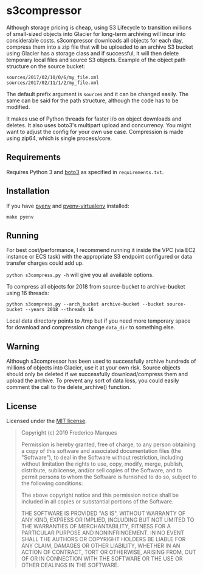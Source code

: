# s3compressor

Although storage pricing is cheap, using S3 Lifecycle to transition millions of small-sized objects into Glacier for long-term archiving will incur into considerable costs. s3compressor downloads all objects for each day, compress them into a zip file that will be uploaded to an archive S3 bucket using Glacier has a storage class and if successful, it will then delete temporary local files and source S3 objects. Example of the object path structure on the source bucket:

```
sources/2017/02/10/0/6/my_file.xml
sources/2017/02/11/1/2/my_file.xml
```

The default prefix argument is ``sources`` and it can be changed easily. The same can be said for the path structure, although the code has to be modified.

It makes use of Python threads for faster i/o on object downloads and deletes. It also uses boto3's multipart upload and concurrency. You might want to adjust the config for your own use case.
Compression is made using zip64, which is single process/core.

## Requirements
Requires Python 3 and [boto3](https://boto3.amazonaws.com/v1/documentation/api/latest/index.html) as specified in ```requirements.txt```.

## Installation
If you have [pyenv](https://github.com/pyenv/pyenv) and [pyenv-virtualenv](https://github.com/pyenv/pyenv-virtualenv) installed:

```make pyenv```

## Running

For best cost/performance, I recommend running it inside the VPC (via EC2 instance or ECS task) with the appropriate S3 endpoint configured or data transfer charges could add up.

```python s3compress.py -h``` will give you all available options.

To compress all objects for 2018 from source-bucket to archive-bucket using 16 threads:

```python s3compress.py --arch_bucket archive-bucket --bucket source-bucket --years 2018 --threads 16```

Local data directory points to /tmp but if you need more temporary space for download and compression change ```data_dir``` to something else.

## Warning

Although s3compressor has been used to successfully archive hundreds of millions of objects into Glacier, use it at your own risk. Source objects should only be deleted if we successfully download/compress them and upload the archive. To prevent any sort of data loss, you could easily comment the call to the delete_archive() function.

## License

Licensed under the [MIT license](http://www.opensource.org/licenses/mit-license.php).

> Copyright (c) 2019 Frederico Marques
> 
> Permission is hereby granted, free of charge, to any person obtaining a copy of this software and associated documentation files (the "Software"), to deal in the Software without restriction, including without limitation the rights to use, copy, modify, merge, publish, distribute, sublicense, and/or sell copies of the Software, and to permit persons to whom the Software is furnished to do so, subject to the following conditions:
> 
> The above copyright notice and this permission notice shall be included in all copies or substantial portions of the Software.
> 
> THE SOFTWARE IS PROVIDED "AS IS", WITHOUT WARRANTY OF ANY KIND, EXPRESS OR IMPLIED, INCLUDING BUT NOT LIMITED TO THE WARRANTIES OF MERCHANTABILITY, FITNESS FOR A PARTICULAR PURPOSE AND NONINFRINGEMENT. IN NO EVENT SHALL THE AUTHORS OR COPYRIGHT HOLDERS BE LIABLE FOR ANY CLAIM, DAMAGES OR OTHER LIABILITY, WHETHER IN AN ACTION OF CONTRACT, TORT OR OTHERWISE, ARISING FROM, OUT OF OR IN CONNECTION WITH THE SOFTWARE OR THE USE OR OTHER DEALINGS IN THE SOFTWARE.
